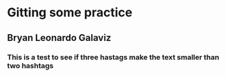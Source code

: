 # Gitting some practice
## Bryan Leonardo Galaviz
### This is a test to see if three hastags make the text smaller than two hashtags